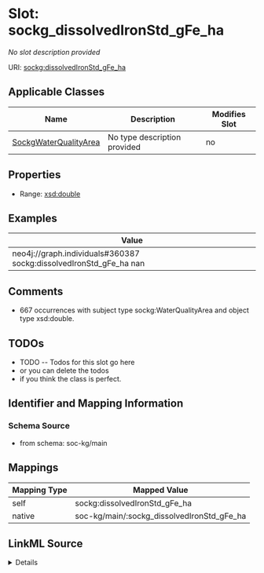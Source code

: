 

# Slot: sockg_dissolvedIronStd_gFe_ha


_No slot description provided_





URI: [sockg:dissolvedIronStd_gFe_ha](http://www.semanticweb.org/sockg/ontologies/2024/0/soil-carbon-ontology/dissolvedIronStd_gFe_ha)



<!-- no inheritance hierarchy -->





## Applicable Classes

| Name | Description | Modifies Slot |
| --- | --- | --- |
| [SockgWaterQualityArea](../classes/SockgWaterQualityArea.md) | No type description provided |  no  |







## Properties

* Range: [xsd:double](http://www.w3.org/2001/XMLSchema#double)






## Examples

| Value |
| --- |
| neo4j://graph.individuals#360387 sockg:dissolvedIronStd_gFe_ha nan |

## Comments

* 667 occurrences with subject type sockg:WaterQualityArea and object type xsd:double.

## TODOs

* TODO -- Todos for this slot go here
* or you can delete the todos
* if you think the class is perfect.

## Identifier and Mapping Information







### Schema Source


* from schema: soc-kg/main




## Mappings

| Mapping Type | Mapped Value |
| ---  | ---  |
| self | sockg:dissolvedIronStd_gFe_ha |
| native | soc-kg/main/:sockg_dissolvedIronStd_gFe_ha |




## LinkML Source

<details>
```yaml
name: sockg_dissolvedIronStd_gFe_ha
description: No slot description provided
todos:
- TODO -- Todos for this slot go here
- or you can delete the todos
- if you think the class is perfect.
comments:
- 667 occurrences with subject type sockg:WaterQualityArea and object type xsd:double.
examples:
- value: neo4j://graph.individuals#360387 sockg:dissolvedIronStd_gFe_ha nan
from_schema: soc-kg/main
rank: 1000
slot_uri: sockg:dissolvedIronStd_gFe_ha
alias: sockg_dissolvedIronStd_gFe_ha
domain_of:
- sockg_WaterQualityArea
range: double

```
</details>